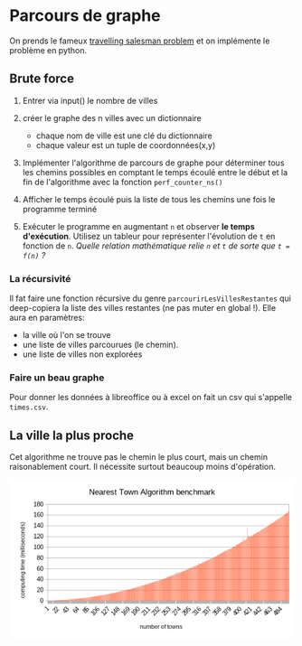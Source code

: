 # Parcours de graphe

On prends le fameux [travelling salesman problem](https://en.wikipedia.org/wiki/Travelling_salesman_problem) et on implémente le problème en python.

## Brute force

1. Entrer via input() le nombre de villes
2. créer le graphe des n villes avec un dictionnaire

   - chaque nom de ville est une clé du dictionnaire
   - chaque valeur est un tuple de coordonnées(x,y)

3. Implémenter l'algorithme de parcours de graphe pour déterminer tous les chemins possibles en comptant le temps écoulé entre le début et la fin de l'algorithme avec la fonction `perf_counter_ns()`
4. Afficher le temps écoulé puis la liste de tous les chemins une fois le programme terminé
5. Exécuter le programme en augmentant `n` et observer **le temps d'exécution**. Utilisez un tableur pour représenter l'évolution de `t` en fonction de `n`. _Quelle relation mathématique relie `n` et `t` de sorte que `t = f(n)` ?_


### La récursivité 

Il fat faire une fonction récursive  du genre `parcourirLesVillesRestantes` qui deep-copiera la liste des villes restantes (ne pas muter en global !). Elle aura en paramètres:

- la ville où l'on se trouve
- une liste de villes parcourues (le chemin).
- une liste de villes non explorées

### Faire un beau graphe

Pour donner les données à libreoffice ou à excel on fait un csv qui s'appelle `times.csv`.


## La ville la plus proche

Cet algorithme ne trouve pas le chemin le plus court, mais un chemin raisonablement court. Il nécessite surtout beaucoup moins d'opération.

![nearest_town_benchmark](nearest_town_benchmark.png)